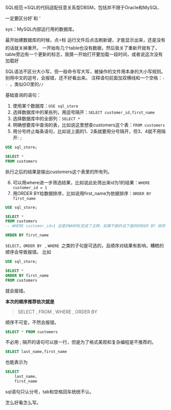 
SQL规范->SQL的代码适配任意关系型DBSM，包括并不限于Oracle和MySQL.

一定要区分好\`和 '

sys：MySQL内部运行用的数据库。

最开始建数据库的时候，点⚡标 运行文件后点击刷新键，才能显示出来，还是没有的话就关掉重开。
一开始有几个table也没有数据，然后我关了重新开就有了，table旁边有一个更新的标志，我猜一开始打开要加载一段时间，或者说这次没有加载好

SQL语法不区分大小写，但一般命令写大写，被操作的文件用本身的大小写规则。
别用中文的逗号，会报错，还不好看出来。
注释语句前面加双横线和一个空格：`-- `，类似GO里的`//`
 
基础查询的语句：
1. 使用某个数据库：`USE sql_store`
2. 选择数据库中的某些列，用逗号隔开：`SELECT customer_id,first_name`
3. 选择数据库中的全部列：`SELECT *`
4. 明确想要库中查询的表，比如说这里想查customers这个表：`FROM customers`
5. 用分号终止每条语句，比如说上面的1、2条就要用分号隔开，但3、4就不用隔开:  ` ; `
```sql
USE sql_store;

SELECT *
FROM customers

```
执行之后的结果是输出customers这个表里的所有列。

6. 可以用where进一步筛选结果，比如说此处筛出来id为1的结果：`WHERE customer_id = 1`
7. 用ORDER BY给数据排序，比如说用first_name为依据排序：`ORDER BY first_name`
```sql
USE sql_store;

SELECT *
FROM customers
-- WHERE customer_id=1 这里的WHERE变成了注释，如果不删的话下面的ORDER BY 排序就没用了。

ORDER BY first_name
```

`SELECT`，`ORDER BY ` , `WHERE `之类的子句是可选的，且顺序对结果有影响，糟糕的顺序会导致报错。
比如
```sql
USE sql_store;

SELECT *
ORDER BY first_name
FROM customers
```
就会报错。

**本次的顺序推荐依次就是**
>SELECT , FROM , WHERE , ORDER BY

顺序不可变，不然会报错。

```sql
SELECT * FROM customers
```
不必用 ; 隔开的语句可以放一行，但是为了格式美观和复杂编程是不推荐的。


```sql
SELECT last_name,first_name
```
也能表示为
```sql
SELECT 
	last_name,
	first_name
```

sql语句只认分号，tab和空格回车统统不认。

怎么好看怎么写。